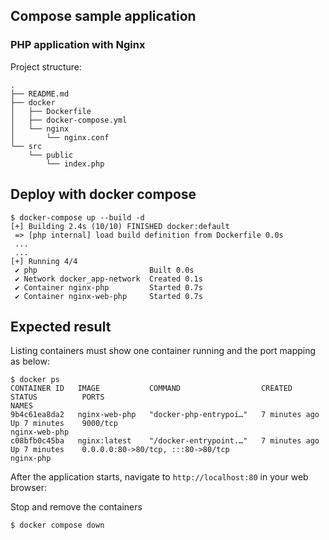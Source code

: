 ## Compose sample application
### PHP application with Nginx

Project structure:
```
.
├── README.md
├── docker
│   ├── Dockerfile
│   ├── docker-compose.yml
│   └── nginx
│       └── nginx.conf
└── src
    └── public
        └── index.php
```

## Deploy with docker compose

```
$ docker-compose up --build -d
[+] Building 2.4s (10/10) FINISHED docker:default
 => [php internal] load build definition from Dockerfile 0.0s
 ...
 ...
[+] Running 4/4
 ✔ php                         Built 0.0s 
 ✔ Network docker_app-network  Created 0.1s 
 ✔ Container nginx-php         Started 0.7s 
 ✔ Container nginx-web-php     Started 0.7s 
```

## Expected result

Listing containers must show one container running and the port mapping as below:
```
$ docker ps
CONTAINER ID   IMAGE           COMMAND                  CREATED          STATUS          PORTS                                                  NAMES
9b4c61ea8da2   nginx-web-php   "docker-php-entrypoi…"   7 minutes ago    Up 7 minutes    9000/tcp                                               nginx-web-php
c08bfb0c45ba   nginx:latest    "/docker-entrypoint.…"   7 minutes ago    Up 7 minutes    0.0.0.0:80->80/tcp, :::80->80/tcp                      nginx-php

```

After the application starts, navigate to `http://localhost:80` in your web browser:

Stop and remove the containers
```
$ docker compose down
```
